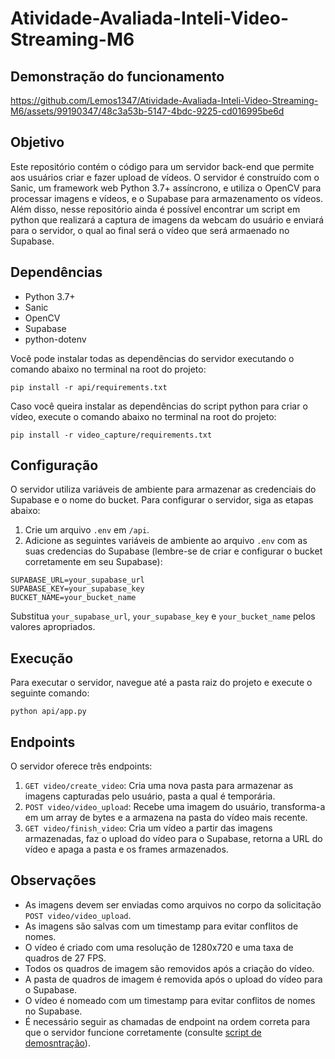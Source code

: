 # Atividade-Avaliada-Inteli-Video-Streaming-M6

## Demonstração do funcionamento

https://github.com/Lemos1347/Atividade-Avaliada-Inteli-Video-Streaming-M6/assets/99190347/48c3a53b-5147-4bdc-9225-cd016995be6d

## Objetivo

Este repositório contém o código para um servidor back-end que permite aos usuários criar e fazer upload de vídeos. O servidor é construído com o Sanic, um framework web Python 3.7+ assíncrono, e utiliza o OpenCV para processar imagens e vídeos, e o Supabase para armazenamento os vídeos. Além disso, nesse repositório ainda é possível encontrar um script em python que realizará a captura de imagens da webcam do usuário e enviará para o servidor, o qual ao final será o vídeo que será armaenado no Supabase.

## Dependências

- Python 3.7+
- Sanic
- OpenCV
- Supabase
- python-dotenv

Você pode instalar todas as dependências do servidor executando o comando abaixo no terminal na root do projeto:

```shell
pip install -r api/requirements.txt
```

Caso você queira instalar as dependências do script python para criar o vídeo, execute o comando abaixo no terminal na root do projeto:

```shell
pip install -r video_capture/requirements.txt
```

## Configuração

O servidor utiliza variáveis de ambiente para armazenar as credenciais do Supabase e o nome do bucket. Para configurar o servidor, siga as etapas abaixo:

1. Crie um arquivo `.env` em `/api`.
2. Adicione as seguintes variáveis de ambiente ao arquivo `.env` com as suas credencias do Supabase (lembre-se de criar e configurar o bucket corretamente em seu Supabase):

```env
SUPABASE_URL=your_supabase_url
SUPABASE_KEY=your_supabase_key
BUCKET_NAME=your_bucket_name
```

Substitua `your_supabase_url`, `your_supabase_key` e `your_bucket_name` pelos valores apropriados.

## Execução

Para executar o servidor, navegue até a pasta raiz do projeto e execute o seguinte comando:

```shell
python api/app.py
```

## Endpoints

O servidor oferece três endpoints:

1. `GET video/create_video`: Cria uma nova pasta para armazenar as imagens capturadas pelo usuário, pasta a qual é temporária.
2. `POST video/video_upload`: Recebe uma imagem do usuário, transforma-a em um array de bytes e a armazena na pasta do vídeo mais recente.
3. `GET video/finish_video`: Cria um vídeo a partir das imagens armazenadas, faz o upload do vídeo para o Supabase, retorna a URL do vídeo e apaga a pasta e os frames armazenados.

## Observações

- As imagens devem ser enviadas como arquivos no corpo da solicitação `POST video/video_upload`.
- As imagens são salvas com um timestamp para evitar conflitos de nomes.
- O vídeo é criado com uma resolução de 1280x720 e uma taxa de quadros de 27 FPS.
- Todos os quadros de imagem são removidos após a criação do vídeo.
- A pasta de quadros de imagem é removida após o upload do vídeo para o Supabase.
- O vídeo é nomeado com um timestamp para evitar conflitos de nomes no Supabase.
- É necessário seguir as chamadas de endpoint na ordem correta para que o servidor funcione corretamente (consulte [script de demosntração](./video_capture/main.py)).
